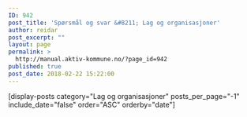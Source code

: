 ```yaml
---
ID: 942
post_title: 'Spørsmål og svar &#8211; Lag og organisasjoner'
author: reidar
post_excerpt: ""
layout: page
permalink: >
  http://manual.aktiv-kommune.no/?page_id=942
published: true
post_date: 2018-02-22 15:22:00
---
```

[display-posts category="Lag og organisasjoner" posts_per_page="-1" include_date="false" order="ASC" orderby="date"]